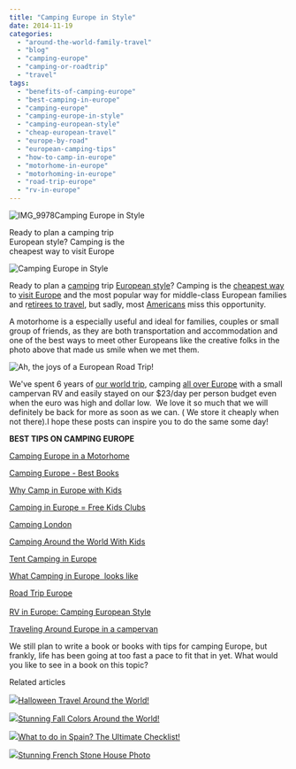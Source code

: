 ```yaml
---
title: "Camping Europe in Style"
date: 2014-11-19
categories: 
  - "around-the-world-family-travel"
  - "blog"
  - "camping-europe"
  - "camping-or-roadtrip"
  - "travel"
tags: 
  - "benefits-of-camping-europe"
  - "best-camping-in-europe"
  - "camping-europe"
  - "camping-europe-in-style"
  - "camping-european-style"
  - "cheap-european-travel"
  - "europe-by-road"
  - "european-camping-tips"
  - "how-to-camp-in-europe"
  - "motorhome-in-europe"
  - "motorhoming-in-europe"
  - "road-trip-europe"
  - "rv-in-europe"
---
```


![IMG_9978](https://pub-ac94b3f306b24c0dba4238943c97f2e1.r2.dev/6a00e5502a9507883301b8d0933ff5970c.jpg)Camping Europe in Style  
  
Ready to plan a camping trip  
European style? Camping is the  
cheapest way to visit Europe

<!--more-->  
![Camping Europe in Style](https://pub-ac94b3f306b24c0dba4238943c97f2e1.r2.dev/6a00e5502a9507883301b7c709380c970b.png)  
  
Ready to plan a [camping](http://soultravelers3new.local/2012/10/camping-europe-with-kids.html "Camping Europe with Kids") trip [European style](http://soultravelers3new.local/2011/09/international-kids-water-fun-european-style.html "European style")? Camping is the [cheapest way](http://soultravelers3new.local/2008/09/how-to-eat-heal.html "How To Eat Healthy & Cheap Traveling Europe!") to [visit Europe](http://soultravelers3new.local/2012/02/5-best-european-family-vacations.html "5 Best European Family Vacations") and the most popular way for middle-class European families and r[etirees to travel](http://soultravelers3new.local/2013/07/retire-and-travel-the-world.html "retire and travel the world"), but sadly, most [Americans](http://soultravelers3new.local/america/ "USA travel tips") miss this opportunity.  
  
A motorhome is a especially useful and ideal for families, couples or small group of friends, as they are both transportation and accommodation and one of the best ways to meet other Europeans like the creative folks in the photo above that made us smile when we met them.  
  
![Ah, the joys of a European Road Trip!](https://pub-ac94b3f306b24c0dba4238943c97f2e1.r2.dev/6a00e5502a9507883301b8d09342bd970c.png)  
  
  
We've spent 6 years of [our world trip](http://soultravelers3new.local/2012/01/amazing-family-world-tour.html "RTW family world trip"), camping [all over Europe](http://soultravelers3new.local/2013/09/best-places-to-visit-in-europe.html "Best Places to Visit in Europe") with a small campervan RV and easily stayed on our $23/day per person budget even when the euro was high and dollar low.  We love it so much that we will definitely be back for more as soon as we can. ( We store it cheaply when not there).I hope these posts can inspire you to do the same some day!  
  
**BEST TIPS ON CAMPING EUROPE**  
  
[Camping Europe in a Motorhome](http://soultravelers3new.local/2010/05/camping-europe-in-a-motorhome-rv-5-best-sites-roadtrip-europe-family-travel-budget-best-price.html "camping europe in a motorhome")  
  
[Camping Europe - Best Books](http://soultravelers3new.local/2010/06/best-books-for-camping-europe-road-trip-european-rv-tent-or-cottage-bungalow-rental-vacation-holiday.html "camping europe best books")  
  
[Why Camp in Europe with Kids](http://soultravelers3new.local/2011/09/international-kids-water-fun-european-style.html "why camp in europe with kids")  
  
[Camping in Europe = Free Kids Clubs](http://soultravelers3new.local/2010/08/camping-europe-with-kids-free-kids-clubs-family-friendly-international-travel-tips.html "camping in europe = free kids clubs")  
  
[Camping London](http://soultravelers3new.local/2012/04/camping-in-london-best-low-budget-travel.html "Camping London")  
  
[Camping Around the World With Kids](http://soultravelers3new.local/2010/08/around-the-world-with-kids-extended-travel-long-term-travel-families-and-friends.html "camping around the world with kids")  
  
[Tent Camping in Europe](http://soultravelers3new.local/2010/06/big-tent-camping-in-europe-glamping-european-style-frugal-minimalist-luxury-backpacking-flashpacking.html "tent camping in euorpe")  
  
[What Camping in Europe  looks like](http://soultravelers3new.local/2011/07/what-our-nomadic-travel-lifestyle-looks-like-family-fun.html "What camping in Europe looks like")  
  
[Road Trip Europe](http://soultravelers3new.local/2011/06/road-trip-europe-plan-then-improvise.html "road trip europe")  
[  
RV in Europe: Camping European Style](http://soultravelers3new.local/2011/12/rv-in-europe-road-trip-europe-camping-european-style.html "Rv in Europe, camping european style")  
  
[Traveling Around Europe in a campervan](http://soultravelers3new.local/2012/07/travelling-traveling-around-europe-in-a-campervan.html "Travelling/ Traveling Around Europe in a Campervan")  
  
We still plan to write a book or books with tips for camping Europe, but frankly, life has been going at too fast a pace to fit that in yet. What would you like to see in a book on this topic?

Related articles

[![](http://i.zemanta.com/306649652_80_80.jpg)](http://soultravelers3new.local/2014/10/halloween-travel-around-the-world.html)[Halloween Travel Around the World!](http://soultravelers3new.local/2014/10/halloween-travel-around-the-world.html)

[![](http://i.zemanta.com/305797472_80_80.jpg)](http://soultravelers3new.local/2014/10/stunning-fall-colors-around-the-world.html)[Stunning Fall Colors Around the World!](http://soultravelers3new.local/2014/10/stunning-fall-colors-around-the-world.html)

[![](http://i.zemanta.com/304826659_80_80.jpg)](http://soultravelers3new.local/2014/10/what-to-do-in-spain-the-ultimate-checklist.html)[What to do in Spain? The Ultimate Checklist!](http://soultravelers3new.local/2014/10/what-to-do-in-spain-the-ultimate-checklist.html)

[![](http://i.zemanta.com/310505682_80_80.jpg)](http://soultravelers3new.local/2014/11/stunning-french-stone-house-photo.html)[Stunning French Stone House Photo](http://soultravelers3new.local/2014/11/stunning-french-stone-house-photo.html)
